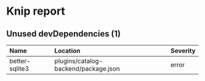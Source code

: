 # Knip report

## Unused devDependencies (1)

| Name           | Location     | Severity |
| :------------- | :----------- | :------- |
| better-sqlite3 | plugins/catalog-backend/package.json | error    |


